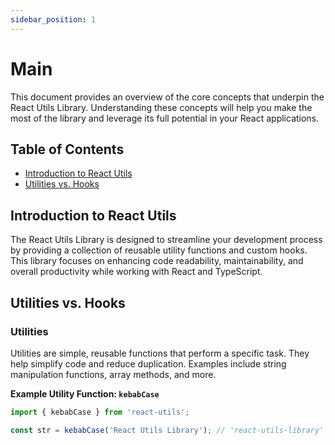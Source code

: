 ```yaml
---
sidebar_position: 1
---
```


# Main

This document provides an overview of the core concepts that underpin the React Utils Library. Understanding these concepts will help you make the most of the library and leverage its full potential in your React applications.

## Table of Contents

- [Introduction to React Utils](#introduction-to-react-utils)
- [Utilities vs. Hooks](#utilities-vs-hooks)

## Introduction to React Utils

The React Utils Library is designed to streamline your development process by providing a collection of reusable utility functions and custom hooks. This library focuses on enhancing code readability, maintainability, and overall productivity while working with React and TypeScript.

## Utilities vs. Hooks

### Utilities

Utilities are simple, reusable functions that perform a specific task. They help simplify code and reduce duplication. Examples include string manipulation functions, array methods, and more.

**Example Utility Function: `kebabCase`**

```javascript
import { kebabCase } from 'react-utils';

const str = kebabCase('React Utils Library'); // 'react-utils-library'
